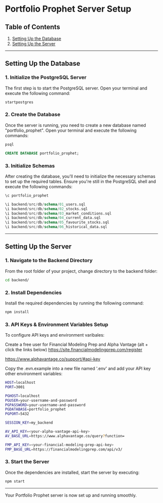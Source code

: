 # Portfolio Prophet Server Setup

## Table of Contents

1. [Setting Up the Database](#setting-up-the-database)
2. [Setting Up the Server](#setting-up-the-server)

---

## Setting Up the Database

### 1. Initialize the PostgreSQL Server

The first step is to start the PostgreSQL server. Open your terminal and execute the following command:

```sh
startpostgres
```

### 2. Create the Database

Once the server is running, you need to create a new database named "portfolio_prophet". Open your terminal and execute the following commands:

```sh
psql
```

```sql
CREATE DATABASE portfolio_prophet;
```

### 3. Initialize Schemas

After creating the database, you'll need to initialize the necessary schemas to set up the required tables. Ensure you're still in the PostgreSQL shell and execute the following commands:

```sql
\c portfolio_prophet

\i backend/src/db/schema/01_users.sql
\i backend/src/db/schema/02_stocks.sql
\i backend/src/db/schema/03_market_conditions.sql
\i backend/src/db/schema/04_current_data.sql
\i backend/src/db/schema/05_favourite_stocks.sql
\i backend/src/db/schema/06_historical_data.sql
```

---

## Setting Up the Server

### 1. Navigate to the Backend Directory

From the root folder of your project, change directory to the backend folder:

```sh
cd backend/
```

### 2. Install Dependencies

Install the required dependencies by running the following command:

```sh
npm install
```

### 3. API Keys & Environment Variables Setup

To configure API keys and environment varibales:

Create a free user for Financial Modeling Prep and Alpha Vantage (alt + click the links below)
https://site.financialmodelingprep.com/register

https://www.alphavantage.co/support/#api-key

Copy the .evn.example into a new file named '.env' and add your API key other environment variables:

```sh
HOST=localhost
PORT=3001

PGHOST=localhost
PGUSER=your-username-and-password
PGPASSWORD=your-username-and-password
PGDATABASE=portfolio_prophet
PGPORT=5432

SESSION_KEY=my_backend

AV_API_KEY=<your-alpha-vantage-api-key>
AV_BASE_URL=https://www.alphavantage.co/query?function=

FMP_API_KEY=<your-financial-modeling-prep-api-key>
FMP_BASE_URL=https://financialmodelingprep.com/api/v3/
```

### 3. Start the Server

Once the dependencies are installed, start the server by executing:

```sh
npm start
```

---

Your Portfolio Prophet server is now set up and running smoothly. 